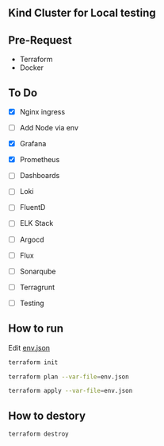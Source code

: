## Kind Cluster for Local testing
## Pre-Request
- Terraform
- Docker    
## To Do
- [x] Nginx ingress
- [ ] Add Node via env
- [x] Grafana
- [x] Prometheus
- [ ] Dashboards
- [ ] Loki
- [ ] FluentD
- [ ] ELK Stack
- [ ] Argocd
- [ ] Flux
- [ ] Sonarqube
- [ ] Terragrunt
- [ ] Testing



## How to run

Edit [env.json](env.json)

```bash
terraform init
```
```bash
terraform plan --var-file=env.json
```
```bash
terraform apply --var-file=env.json
```

## How to destory
```bash
terraform destroy
```